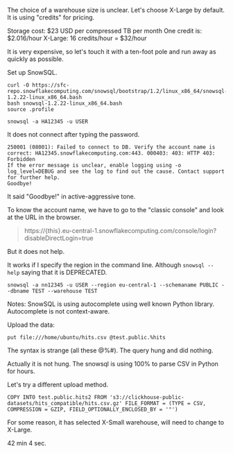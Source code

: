 The choice of a warehouse size is unclear. Let's choose X-Large by default.
It is using "credits" for pricing.

Storage cost: $23 USD per compressed TB per month
One credit is: $2.016/hour
X-Large: 16 credits/hour = $32/hour

It is very expensive, so let's touch it with a ten-foot pole and run away as quickly as possible.

Set up SnowSQL.

```
curl -O https://sfc-repo.snowflakecomputing.com/snowsql/bootstrap/1.2/linux_x86_64/snowsql-1.2.22-linux_x86_64.bash
bash snowsql-1.2.22-linux_x86_64.bash
source .profile
```

```
snowsql -a HA12345 -u USER
```

It does not connect after typing the password.

```
250001 (08001): Failed to connect to DB. Verify the account name is correct: HA12345.snowflakecomputing.com:443. 000403: 403: HTTP 403: Forbidden
If the error message is unclear, enable logging using -o log_level=DEBUG and see the log to find out the cause. Contact support for further help.
Goodbye!
```

It said "Goodbye!" in active-aggressive tone.

To know the account name, we have to go to the "classic console" and look at the URL in the browser.

> https://{this}.eu-central-1.snowflakecomputing.com/console/login?disableDirectLogin=true

But it does not help.

It works if I specify the region in the command line.
Although `snowsql --help` saying that it is DEPRECATED.

```
snowsql -a nn12345 -u USER --region eu-central-1 --schemaname PUBLIC --dbname TEST --warehouse TEST
```

Notes: SnowSQL is using autocomplete using well known Python library.
Autocomplete is not context-aware.

Upload the data:

```
put file:///home/ubuntu/hits.csv @test.public.%hits
```

The syntax is strange (all these @%#).
The query hung and did nothing.

Actually it is not hung. The snowsql is using 100% to parse CSV in Python for hours.

Let's try a different upload method.

```
COPY INTO test.public.hits2 FROM 's3://clickhouse-public-datasets/hits_compatible/hits.csv.gz' FILE_FORMAT = (TYPE = CSV, COMPRESSION = GZIP, FIELD_OPTIONALLY_ENCLOSED_BY = '"')
```

For some reason, it has selected X-Small warehouse, will need to change to X-Large.

42 min 4 sec.
